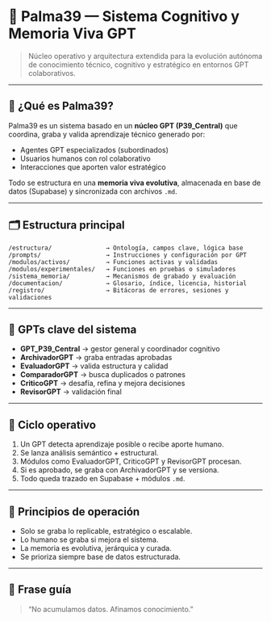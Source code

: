 # 🧠 Palma39 — Sistema Cognitivo y Memoria Viva GPT

> Núcleo operativo y arquitectura extendida para la evolución autónoma de conocimiento técnico, cognitivo y estratégico en entornos GPT colaborativos.

---

## 🧬 ¿Qué es Palma39?

Palma39 es un sistema basado en un **núcleo GPT (P39_Central)** que coordina, graba y valida aprendizaje técnico generado por:
- Agentes GPT especializados (subordinados)
- Usuarios humanos con rol colaborativo
- Interacciones que aporten valor estratégico

Todo se estructura en una **memoria viva evolutiva**, almacenada en base de datos (Supabase) y sincronizada con archivos `.md`.

---

## 🗂️ Estructura principal

```
/estructura/               → Ontología, campos clave, lógica base
/prompts/                  → Instrucciones y configuración por GPT
/modulos/activos/          → Funciones activas y validadas
/modulos/experimentales/   → Funciones en pruebas o simuladores
/sistema_memoria/          → Mecanismos de grabado y evaluación
/documentacion/            → Glosario, índice, licencia, historial
/registro/                 → Bitácoras de errores, sesiones y validaciones
```

---

## 🤖 GPTs clave del sistema

- **GPT_P39_Central** → gestor general y coordinador cognitivo
- **ArchivadorGPT** → graba entradas aprobadas
- **EvaluadorGPT** → valida estructura y calidad
- **ComparadorGPT** → busca duplicados o patrones
- **CriticoGPT** → desafía, refina y mejora decisiones
- **RevisorGPT** → validación final

---

## 🔁 Ciclo operativo

1. Un GPT detecta aprendizaje posible o recibe aporte humano.
2. Se lanza análisis semántico + estructural.
3. Módulos como EvaluadorGPT, CriticoGPT y RevisorGPT procesan.
4. Si es aprobado, se graba con ArchivadorGPT y se versiona.
5. Todo queda trazado en Supabase + módulos `.md`.

---

## 📌 Principios de operación

- Solo se graba lo replicable, estratégico o escalable.
- Lo humano se graba si mejora el sistema.
- La memoria es evolutiva, jerárquica y curada.
- Se prioriza siempre base de datos estructurada.

---

## 🧠 Frase guía

> “No acumulamos datos. Afinamos conocimiento.”
